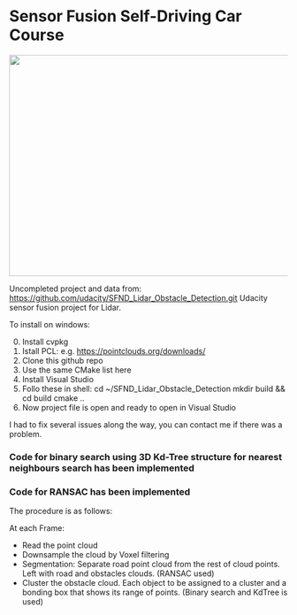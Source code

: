 # Sensor Fusion Self-Driving Car Course

<img src="media/ObstacleDetectionFPS.gif" width="700" height="400" />

Uncompleted project and data from: https://github.com/udacity/SFND_Lidar_Obstacle_Detection.git
Udacity sensor fusion project for Lidar.

To install on windows:

0. Install cvpkg
1. Istall PCL: e.g. https://pointclouds.org/downloads/
2. Clone this github repo
3. Use the same CMake list here
4. Install Visual Studio
5. Follo these in shell:
   cd ~/SFND_Lidar_Obstacle_Detection
   mkdir build && cd build
   cmake ..
6. Now project file is open and ready to open in Visual Studio

I had to fix several issues along the way, you can contact me if there was a problem.

### Code for binary search using 3D Kd-Tree structure for nearest neighbours search has been implemented

### Code for RANSAC has been implemented

The procedure is as follows:

At each Frame:
- Read the point cloud
- Downsample the cloud by Voxel filtering
- Segmentation: Separate road point cloud from the rest of cloud points. Left with road and obstacles clouds. (RANSAC used)
- Cluster the obstacle cloud. Each object to be assigned to a cluster and a bonding box that shows its range of points. (Binary search and KdTree is used)


